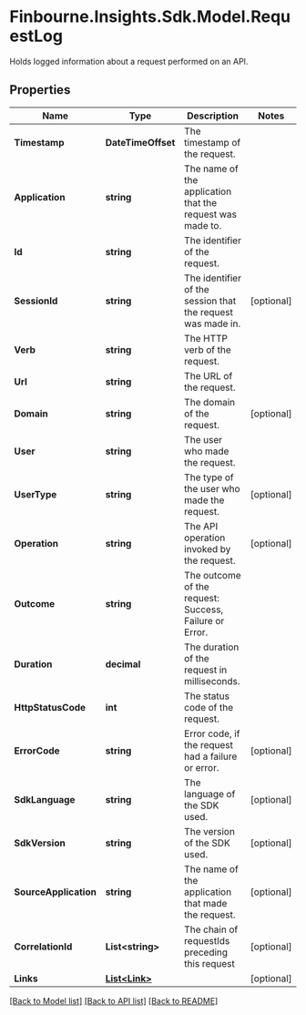 # Finbourne.Insights.Sdk.Model.RequestLog
Holds logged information about a request performed on an API.

## Properties

Name | Type | Description | Notes
------------ | ------------- | ------------- | -------------
**Timestamp** | **DateTimeOffset** | The timestamp of the request. | 
**Application** | **string** | The name of the application that the request was made to. | 
**Id** | **string** | The identifier of the request. | 
**SessionId** | **string** | The identifier of the session that the request was made in. | [optional] 
**Verb** | **string** | The HTTP verb of the request. | 
**Url** | **string** | The URL of the request. | 
**Domain** | **string** | The domain of the request. | [optional] 
**User** | **string** | The user who made the request. | 
**UserType** | **string** | The type of the user who made the request. | [optional] 
**Operation** | **string** | The API operation invoked by the request. | [optional] 
**Outcome** | **string** | The outcome of the request: Success, Failure or Error. | 
**Duration** | **decimal** | The duration of the request in milliseconds. | 
**HttpStatusCode** | **int** | The status code of the request. | 
**ErrorCode** | **string** | Error code, if the request had a failure or error. | [optional] 
**SdkLanguage** | **string** | The language of the SDK used. | [optional] 
**SdkVersion** | **string** | The version of the SDK used. | [optional] 
**SourceApplication** | **string** | The name of the application that made the request. | [optional] 
**CorrelationId** | **List&lt;string&gt;** | The chain of requestIds preceding this request | [optional] 
**Links** | [**List&lt;Link&gt;**](Link.md) |  | [optional] 

[[Back to Model list]](../README.md#documentation-for-models) [[Back to API list]](../README.md#documentation-for-api-endpoints) [[Back to README]](../README.md)

